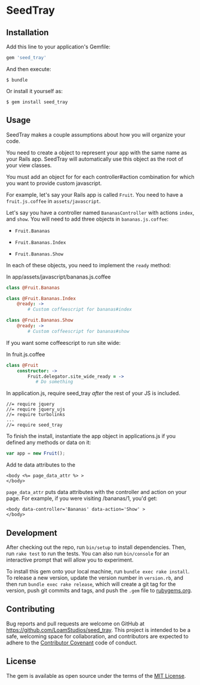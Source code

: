 # SeedTray

## Installation

Add this line to your application's Gemfile:

```ruby
gem 'seed_tray'
```

And then execute:

    $ bundle

Or install it yourself as:

    $ gem install seed_tray

## Usage

SeedTray makes a couple assumptions about how you will organize your code.

You need to create a object to represent your app with the same name as your 
Rails app. SeedTray will automatically use this object as the root of your view
classes.

You must add an object for for each controller#action combination for which you
want to provide custom javascript.

For example, let's say your Rails app is called `Fruit`. You need to have a
`fruit.js.coffee` in `assets/javascript`.

Let's say you have a controller named `BananasController` with actions `index`,
and `show`. You will need to add three objects in `bananas.js.coffee`:

* `Fruit.Bananas`

* `Fruit.Bananas.Index`

* `Fruit.Bananas.Show`

In each of these objects, you need to implement the `ready` method:

In app/assets/javascript/bananas.js.coffee
``` coffeescript
class @Fruit.Bananas

class @Fruit.Bananas.Index
    @ready: ->
        # Custom coffeescript for bananas#index

class @Fruit.Bananas.Show
    @ready: ->
        # Custom coffeescript for bananas#show
```

If you want some coffeescript to run site wide:

In fruit.js.coffee
``` coffeescript
class @Fruit
    constructor: ->
        Fruit.delegator.site_wide_ready = ->
           # Do something
```

In application.js, require seed_tray *after* the rest of your JS is included.
```
//= require jquery
//= require jquery_ujs
//= require turbolinks
...
//= require seed_tray
```

To finish the install, instantiate the app object in applications.js if you
defined any methods or data on it:

``` javascript
var app = new Fruit();
```

Add te data attributes to the 
```
<body <%= page_data_attr %> >
</body>
```

`page_data_attr` puts data attributes with the controller and action on your
page. For example, if you were visiting /bananas/1, you'd get:

```
<body data-controller='Bananas' data-action='Show' >
</body>
```

## Development

After checking out the repo, run `bin/setup` to install dependencies. Then, run `rake test` to run the tests. You can also run `bin/console` for an interactive prompt that will allow you to experiment.

To install this gem onto your local machine, run `bundle exec rake install`. To release a new version, update the version number in `version.rb`, and then run `bundle exec rake release`, which will create a git tag for the version, push git commits and tags, and push the `.gem` file to [rubygems.org](https://rubygems.org).

## Contributing

Bug reports and pull requests are welcome on GitHub at https://github.com/LoamStudios/seed_tray. This project is intended to be a safe, welcoming space for collaboration, and contributors are expected to adhere to the [Contributor Covenant](http://contributor-covenant.org) code of conduct.


## License

The gem is available as open source under the terms of the [MIT License](http://opensource.org/licenses/MIT).

